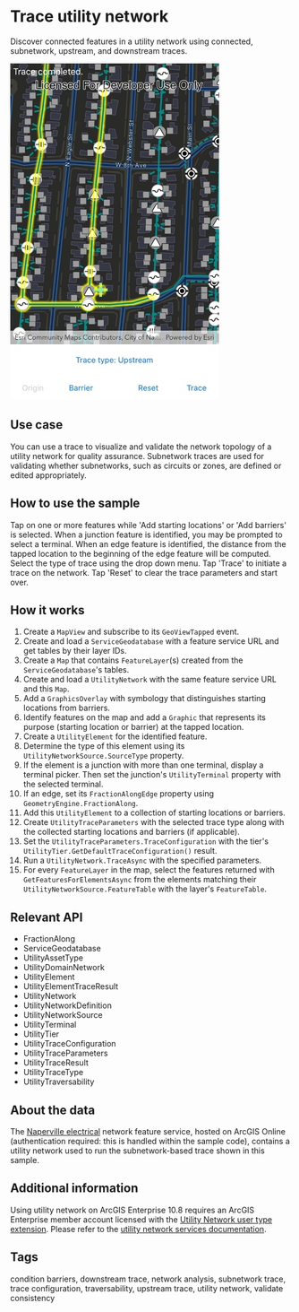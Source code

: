 # Trace utility network

Discover connected features in a utility network using connected, subnetwork, upstream, and downstream traces.

![Image of trace utility network](TraceUtilityNetwork.jpg)

## Use case

You can use a trace to visualize and validate the network topology of a utility network for quality assurance. Subnetwork traces are used for validating whether subnetworks, such as circuits or zones, are defined or edited appropriately.

## How to use the sample

Tap on one or more features while 'Add starting locations' or 'Add barriers' is selected. When a junction feature is identified, you may be prompted to select a terminal. When an edge feature is identified, the distance from the tapped location to the beginning of the edge feature will be computed. Select the type of trace using the drop down menu. Tap 'Trace' to initiate a trace on the network. Tap 'Reset' to clear the trace parameters and start over.

## How it works

1. Create a `MapView` and subscribe to its `GeoViewTapped` event.
2. Create and load a `ServiceGeodatabase` with a feature service URL and get tables by their layer IDs.
3. Create a `Map` that contains `FeatureLayer`(s) created from the `ServiceGeodatabase`'s tables.
4. Create and load a `UtilityNetwork` with the same feature service URL and this `Map`.
5. Add a `GraphicsOverlay` with symbology that distinguishes starting locations from barriers.
6. Identify features on the map and add a `Graphic` that represents its purpose (starting location or barrier) at the tapped location.
7. Create a `UtilityElement` for the identified feature.
8. Determine the type of this element using its `UtilityNetworkSource.SourceType` property.
9. If the element is a junction with more than one terminal, display a terminal picker. Then set the junction's `UtilityTerminal` property with the selected terminal.
10. If an edge, set its `FractionAlongEdge` property using `GeometryEngine.FractionAlong`.
11. Add this `UtilityElement` to a collection of starting locations or barriers.
12. Create `UtilityTraceParameters` with the selected trace type along with the collected starting locations and barriers (if applicable).
13. Set the `UtilityTraceParameters.TraceConfiguration` with the tier's `UtilityTier.GetDefaultTraceConfiguration()` result.
14. Run a `UtilityNetwork.TraceAsync` with the specified parameters.
15. For every `FeatureLayer` in the map, select the features returned with `GetFeaturesForElementsAsync` from the elements matching their `UtilityNetworkSource.FeatureTable` with the layer's `FeatureTable`.

## Relevant API

* FractionAlong
* ServiceGeodatabase
* UtilityAssetType
* UtilityDomainNetwork
* UtilityElement
* UtilityElementTraceResult
* UtilityNetwork
* UtilityNetworkDefinition
* UtilityNetworkSource
* UtilityTerminal
* UtilityTier
* UtilityTraceConfiguration
* UtilityTraceParameters
* UtilityTraceResult
* UtilityTraceType
* UtilityTraversability

## About the data

The [Naperville electrical](https://sampleserver7.arcgisonline.com/server/rest/services/UtilityNetwork/NapervilleElectric/FeatureServer) network feature service, hosted on ArcGIS Online (authentication required: this is handled within the sample code), contains a utility network used to run the subnetwork-based trace shown in this sample.

## Additional information

Using utility network on ArcGIS Enterprise 10.8 requires an ArcGIS Enterprise member account licensed with the [Utility Network user type extension](https://enterprise.arcgis.com/en/portal/latest/administer/windows/license-user-type-extensions.htm#ESRI_SECTION1_41D78AD9691B42E0A8C227C113C0C0BF). Please refer to the [utility network services documentation](https://enterprise.arcgis.com/en/server/latest/publish-services/windows/utility-network-services.htm).

## Tags

condition barriers, downstream trace, network analysis, subnetwork trace, trace configuration, traversability, upstream trace, utility network, validate consistency
